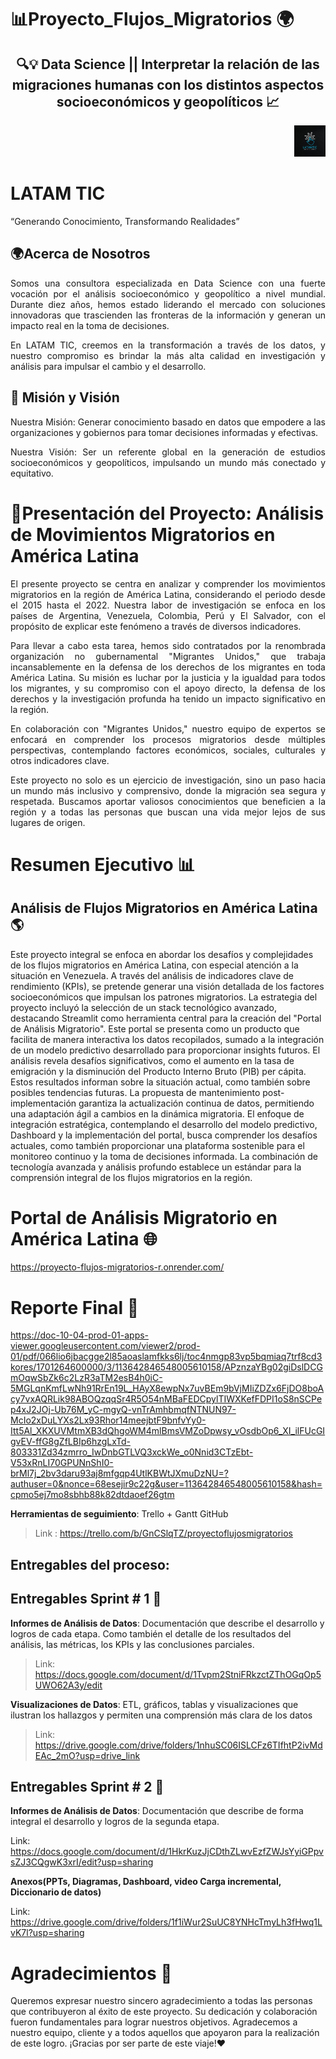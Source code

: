 # 📊Proyecto_Flujos_Migratorios 🌍
<div align="center">
  <h2>🔍💡 Data Science || Interpretar la relación de las migraciones humanas con los distintos aspectos socioeconómicos y geopolíticos 📈</h2>
</div>
<p align="right">
  <img src="https://github.com/LatamTIC/Proyecto_Flujos_Migratorios/blob/main/proyecto_web/latam.jpg" width="50" />
</p>

# LATAM TIC
“Generando Conocimiento, Transformando Realidades”

## 🌍Acerca de Nosotros
<p align="justify"> Somos una consultora especializada en Data Science con una fuerte vocación por el análisis socioeconómico y geopolítico a nivel mundial. Durante diez años, hemos estado liderando el mercado con soluciones innovadoras que trascienden las fronteras de la información y generan un impacto real en la toma de decisiones.</p>

<p align="justify"> En LATAM TIC, creemos en la transformación a través de los datos, y nuestro compromiso es brindar la más alta calidad en investigación y análisis para impulsar el cambio y el desarrollo. </p>  

## 🚀 Misión y Visión
<p align="justify"> Nuestra Misión: Generar conocimiento basado en datos que empodere a las organizaciones y gobiernos para tomar decisiones informadas y efectivas.</p> 

<p align="justify">Nuestra Visión: Ser un referente global en la generación de estudios socioeconómicos y geopolíticos, impulsando un mundo más conectado y equitativo.</p> 


# 🤝Presentación  del Proyecto:  Análisis de Movimientos Migratorios en América Latina

<p align="justify"> El presente proyecto se centra en analizar y comprender los movimientos migratorios en la región de América Latina, considerando el periodo desde el 2015 hasta el 2022. Nuestra labor de investigación se enfoca en los países de Argentina, Venezuela, Colombia, Perú y El Salvador, con el propósito de explicar este fenómeno a través de diversos indicadores.</p>
  
<p align="justify"> Para llevar a cabo esta tarea, hemos sido contratados por la renombrada organización no gubernamental "Migrantes Unidos," que trabaja incansablemente en la defensa de los derechos de los migrantes en toda América Latina. Su misión es luchar por la justicia y la igualdad para todos los migrantes, y su compromiso con el apoyo directo, la defensa de los derechos y la investigación profunda ha tenido un impacto significativo en la región.</p>

<p align="justify"> En colaboración con "Migrantes Unidos," nuestro equipo de expertos se enfocará en comprender los procesos migratorios desde múltiples perspectivas, contemplando factores económicos, sociales, culturales y otros indicadores clave.</p>

<p align="justify"> Este proyecto no solo es un ejercicio de investigación, sino un paso hacia un mundo más inclusivo y comprensivo, donde la migración sea segura y respetada. Buscamos aportar valiosos conocimientos que beneficien a la región y a todas las personas que buscan una vida mejor lejos de sus lugares de origen.</p>

# Resumen Ejecutivo 📊
## Análisis de Flujos Migratorios en América Latina 🌎
Este proyecto integral se enfoca en abordar los desafíos y complejidades de los flujos migratorios en América Latina, con especial atención a la situación en Venezuela. A través del análisis de indicadores clave de rendimiento (KPIs), se pretende generar una visión detallada de los factores socioeconómicos que impulsan los patrones migratorios.
La estrategia del proyecto incluyó la selección de un stack tecnológico avanzado, destacando Streamlit como herramienta central para la creación del "Portal de Análisis Migratorio". Este portal se presenta como un producto que facilita de manera interactiva los datos recopilados, sumado a la integración de un modelo predictivo desarrollado para proporcionar insights futuros.
El análisis revela desafíos significativos, como el aumento en la tasa de emigración y la disminución del Producto Interno Bruto (PIB) per cápita. Estos resultados informan sobre la situación actual, como también sobre posibles tendencias futuras. La propuesta de mantenimiento post-implementación garantiza la actualización continua de datos, permitiendo una adaptación ágil a cambios en la dinámica migratoria.
El enfoque de integración estratégica, contemplando el desarrollo del modelo predictivo, Dashboard y la implementación del portal, busca comprender los desafíos actuales, como también proporcionar una plataforma sostenible para el monitoreo continuo y la toma de decisiones informada. La combinación de tecnología avanzada y análisis profundo establece un estándar para la comprensión integral de los flujos migratorios en la región.

# Portal de Análisis Migratorio en América Latina 🌐
https://proyecto-flujos-migratorios-r.onrender.com/

# Reporte Final 📄
https://doc-10-04-prod-01-apps-viewer.googleusercontent.com/viewer2/prod-01/pdf/066lio6jbacgge2l85aoaslamfkks6lj/toc4nmgp83vp5bqmiaq7trf8cd3kores/1701264600000/3/113642846548005610158/APznzaYBg02giDslDCGmOqwSbZk6c2LzR3aTM2esB4h0iC-5MGLqnKmfLwNh91RrEn19L_HAyX8ewpNx7uvBEm9bVjMIiZDZx6FjDO8boAcy7vxAQRLik98ABOQzqqSr4R5O54nMBaFEDCpylTIWXKefFDPI1oS8nSCPep4xJ2JOj-Ub76M_yC-mgyQ-vnTrAmhbmqfNTNUN97-McIo2xDuLYXs2Lx93Rhor14meejbtF9bnfvYy0-Itt5Al_XKXUVMtmXB3dQhgoWM4mlBmsVMZoDpwsy_vOsdbOp6_XI_ilFUcGIgvEV-ffG8gZfLBIp6hzgLxTd-803331Zd34zmrro_IwDnbGTLVQ3xckWe_o0Nnid3CTzEbt-V53xRnLI70GPUNnShI0-brMl7j_2bv3daru93aj8mfgqp4UtlKBWtJXmuDzNU=?authuser=0&nonce=68esejir9c22g&user=113642846548005610158&hash=cpmo5ej7mo8sbhb88k82dtdaoef26gtm

**Herramientas de seguimiento**: Trello + Gantt GitHub
> 
> Link : https://trello.com/b/GnCSlqTZ/proyectoflujosmigratorios


## Entregables del proceso: 
## Entregables Sprint # 1 🚀 
**Informes de Análisis de Datos**: Documentación que describe el desarrollo y logros de cada etapa. Como también el detalle de los resultados del análisis, las métricas, los KPIs y las conclusiones parciales.

> Link: https://docs.google.com/document/d/1Tvpm2StniFRkzctZThOGqOp5UWO62A3y/edit

**Visualizaciones de Datos**: ETL, gráficos, tablas y visualizaciones que ilustran los hallazgos y permiten una comprensión más clara de los datos
> 
> Link: https://drive.google.com/drive/folders/1nhuSC06ISLCFz6TIfhtP2ivMdEAc_2mO?usp=drive_link


## Entregables Sprint # 2 🚀 
**Informes de Análisis de Datos**: Documentación que describe de forma integral el desarrollo y logros de la segunda etapa.

Link: https://docs.google.com/document/d/1HkrKuzJjCDthZLwvEzfZWJsYyiGPpvsZJ3CQgwK3xrI/edit?usp=sharing

**Anexos(PPTs, Diagramas, Dashboard, video Carga incremental, Diccionario de datos)**

Link: https://drive.google.com/drive/folders/1f1iWur2SuUC8YNHcTmyLh3fHwq1LvK7l?usp=sharing

# Agradecimientos 🙌

Queremos expresar nuestro sincero agradecimiento a todas las personas  que contribuyeron al éxito de este proyecto. Su dedicación y colaboración fueron fundamentales para lograr nuestros objetivos. Agradecemos a nuestro equipo,  cliente y a todos aquellos que apoyaron para la realización de este logro. 
¡Gracias por ser parte de este viaje!❤️










